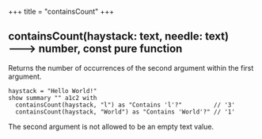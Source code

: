 +++
title = "containsCount"
+++

## containsCount(haystack: text, needle: text) 🡒 number, const pure function

Returns the number of occurrences of the second argument within the first argument.

```envision
haystack = "Hello World!"
show summary "" a1c2 with
  containsCount(haystack, "l") as "Contains 'l'?"         // '3'
  containsCount(haystack, "World") as "Contains 'World'?" // '1'
```

The second argument is not allowed to be an empty text value.
